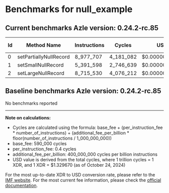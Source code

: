 # Benchmarks for null_example

## Current benchmarks Azle version: 0.24.2-rc.85

| Id  | Method Name            | Instructions | Cycles    | USD           | USD/Million Calls |
| --- | ---------------------- | ------------ | --------- | ------------- | ----------------- |
| 0   | setPartiallyNullRecord | 8_977_707    | 4_181_082 | $0.0000055595 | $5.55             |
| 1   | setSmallNullRecord     | 5_391_598    | 2_746_639 | $0.0000036521 | $3.65             |
| 2   | setLargeNullRecord     | 8_715_530    | 4_076_212 | $0.0000054200 | $5.42             |

## Baseline benchmarks Azle version: 0.24.2-rc.85

No benchmarks reported

---

**Note on calculations:**

-   Cycles are calculated using the formula: base_fee + (per_instruction_fee \* number_of_instructions) + (additional_fee_per_billion \* floor(number_of_instructions / 1_000_000_000))
-   base_fee: 590_000 cycles
-   per_instruction_fee: 0.4 cycles
-   additional_fee_per_billion: 400_000_000 cycles per billion instructions
-   USD value is derived from the total cycles, where 1 trillion cycles = 1 XDR, and 1 XDR = $1.329670 (as of October 24, 2024)

For the most up-to-date XDR to USD conversion rate, please refer to the [IMF website](https://www.imf.org/external/np/fin/data/rms_sdrv.aspx).
For the most current fee information, please check the [official documentation](https://internetcomputer.org/docs/current/developer-docs/gas-cost#execution).
